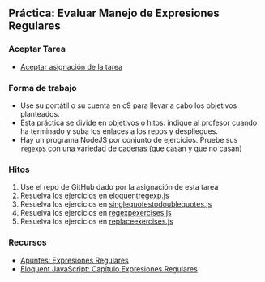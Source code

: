 ## Práctica: Evaluar Manejo de Expresiones Regulares

### Aceptar Tarea

* [Aceptar asignación de la tarea]()

### Forma de trabajo

* Use su portátil o su cuenta en c9 para llevar a cabo los objetivos planteados.
* Esta práctica se divide en objetivos o hitos:  indique al profesor  cuando ha terminado y suba los enlaces a los repos y despliegues.
* Hay un programa NodeJS por conjunto de ejercicios.  Pruebe sus `regexp`s con una variedad de cadenas (que casan y que no casan) 

### Hitos

1. Use el repo de GitHub dado por la asignación de esta tarea 
2. Resuelva los ejercicios en [eloquentregexp.js](eloquentregexp.js)
3. Resuelva los ejercicios en [singlequotestodoublequotes.js](singlequotestodoublequotes.js)
4. Resuelva los ejercicios en [regexpexercises.js](regexpexercises.js)
5. Resuelva los ejercicios en [replaceexercises.js](replaceexercises.js)

### Recursos

* [Apuntes: Expresiones Regulares](https://casianorodriguezleon.gitbooks.io/ull-esit-1617/content/apuntes/regexp/)
* [Eloquent JavaScript: Capítulo Expresiones Regulares](http://eloquentjavascript.net/09_regexp.html)
